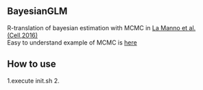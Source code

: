 ## BayesianGLM
R-translation of bayesian estimation with MCMC in [La Manno et al.(Cell,2016)](http://linnarssonlab.org/publications/2016/10/06/midbrain/)  
Easy to understand example of MCMC is [here](http://www.bewersdorff-online.de/amonopoly)

## How to use
1.execute init.sh
2.

